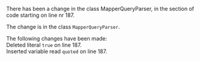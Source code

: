 There has been a change in the class MapperQueryParser, in the section of code starting on line nr 187.
  
The change is in the class ```MapperQueryParser```.
  
The following changes have been made:  
Deleted literal ```true``` on line 187.  
Inserted variable read ```quoted``` on line 187.  
